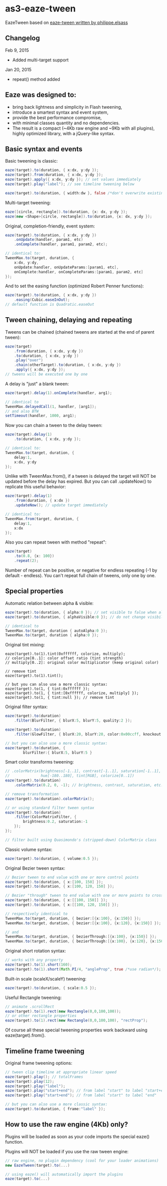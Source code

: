 as3-eaze-tween
==============

EazeTween based on [eaze-tween written by philippe.elsass](https://code.google.com/p/eaze-tween/)


Changelog
---------------------
Feb 9, 2015
- Added multi-target support

Jan 20, 2015
- repeat() method added

Eaze was designed to:
---------------------

- bring back lightness and simplicity in Flash tweening,
- introduce a smartest syntax and event system,
- provide the best performance compromise,
- with minimal classes quantity and no dependencies.
- The result is a compact (~4Kb raw engine and ~9Kb with all plugins), highly optimized library, with a jQuery-like syntax.

Basic syntax and events
-----------------------

Basic tweening is classic:
```actionscript
eaze(target).to(duration, { x:dx, y:dy });
eaze(target).from(duration, { x:dx, y:dy });
eaze(target).apply({ x:dx, y:dy }); // set values immediately
eaze(target).play("label"); // see timeline tweening below

eaze(target).to(duration, { width:dw }, false /*don't overwrite existing tweens*/);
```

Multi-target tweening:
```actionscript
eaze([circle, rectangle]).to(duration, {x: dx, y:dy });
eaze(new <Shape>[circle, rectangle]).to(duration, {x: dx, y:dy });
```

Original, completion-friendly, event system:
```actionscript
eaze(target).to(duration, { x:dx, y:dy })
    .onUpdate(handler, param1, etc)
    .onComplete(handler, param1, param2, etc);

// identical to:
TweenMax.to(target, duration, {
    x:dx, y:dy,
    onUpdate:handler, onUpdateParams:[param1, etc],
    onComplete:handler, onCompleteParams:[param1, param2, etc]
});
```

And to set the easing function (optimized Robert Penner functions):
```actionscript
eaze(target).to(duration, { x:dx, y:dy })
    .easing(Cubic.easeInOut);
// default function is Quadratic.easeOut
```

Tween chaining, delaying and repeating
--------------------------------------
Tweens can be chained (chained tweens are started at the end of parent tween):
```actionscript
eaze(target)
    .from(duration, { x:dx, y:dy }) 
    .to(duration, { x:dx, y:dy })
    .play("over")
    .chain(otherTarget).to(duration, { x:dx, y:dy })
    .apply({ x:dx, y:dy });
// tweens will be executed one by one
```

A delay is "just" a blank tween:
```actionscript
eaze(target).delay(1).onComplete(handler, arg1);

// identical to
TweenMax.delayedCall(1, handler, [arg1]);
// and also BTW
setTimeout(handler, 1000, arg1);
```

Now you can chain a tween to the delay tween:
```actionscript
eaze(target).delay(1)
    .to(duration, { x:dx, y:dy });

// identical to:
TweenMax.to(target, duration, {
    delay:1,
    x:dx, y:dy
});
```

Unlike with TweenMax.from(), if a tween is delayed the target will NOT be updated before the delay has expired. But you can call .updateNow() to replicate this useful behavior:
```actionscript
eaze(target).delay(1)
    .from(duration, { x:dx })
    .updateNow(); // update target immediately

// identical to:
TweenMax.from(target, duration, { 
    delay:1,
    x:dx
});
```

Also you can repeat tween with method "repeat":
```actionscript
eaze(target)
	.to(0.8, {x: 100})
	.repeat(2);
```
Number of repeat can be positive, or negative for endless repeating (-1 by default - endless).
You can't repeat full chain of tweens, only one by one.

Special properties
------------------
Automatic relation between alpha & visible:
```actionscript
eaze(target).to(duration, { alpha:0 }); // set visible to false when alpha==0
eaze(target).to(duration, { alphaVisible:0 }); // do not change visibility

// identical to
TweenMax.to(target, duration { autoAlpha:0 });
TweenMax.to(target, duration { alpha:0 });
```

Original tint mixing:
```acrionscripteaze(target).to(1).tint(0xffffff);
eaze(target).to(1).tint(0xffffff, colorize, multiply);
// colorize[0..1]: color offset ratio (tint strength)
// multiply[0..2]: original color multiplicator (keep original color)

// remove tint
eaze(target).to(1).tint();

// but you can also use a more classic syntax:
eaze(target).to(1, { tint:0xffffff });
eaze(target).to(1, { tint:[0xffffff, colorize, multiply] });
eaze(target).to(1, { tint:null }); // remove tint
```

Original filter syntax:
```actionscript
eaze(target).to(duration)
    .filter(BlurFilter, { blurX:5, blurY:5, quality:2 });

eaze(target).to(duration)
    .filter(GlowFilter, { blurX:20, blurY:20, color:0x00ccff, knockout:true });

// but you can also use a more classic syntax:
eaze(target).to(duration, { 
        blurFilter:{ blurX:5, blurY:5 }
```

Smart color transforms tweening:
```actionscript
// .colorMatrix(brightness[-1..1], contrast[-1..1], saturation[-1..1], 
//              hue[-180..180], tint[RGB], colorize[0..1])
eaze(target).to(duration)
    .colorMatrix(0.2, 0, -1); // brightness, contrast, saturation, etc.

// remove transformation
eaze(target).to(duration).colorMatrix();

// or using standard filter tween syntax
eaze(target).to(duration)
    .filter(ColorMatrixFilter, { 
        brightness:0.2, saturation:-1
    });
});

// filter built using Quasimondo's (stripped-down) ColorMatrix class
```

Classic volume syntax:
```actionscript
eaze(target).to(duration, { volume:0.5 });
```

Original Bezier tween syntax:
```actionscript
// Bezier tween to end value with one or more control points
eaze(target).to(duration, { x:[100, 150] });
eaze(target).to(duration, { x:[100, 120, 150] });

// Bezier "through" tween to end value with one or more points to cross
eaze(target).to(duration, { x:[[100, 150]] });
eaze(target).to(duration, { x:[[100, 120, 150]] });

// respectively identical to
TweenMax.to(target, duration, { bezier:[{x:100}, {x:150}] });
TweenMax.to(target, duration, { bezier:[{x:100}, {x:120}, {x:150}] });

// and
TweenMax.to(target, duration, { bezierThrough:[{x:100}, {x:150}] });
TweenMax.to(target, duration, { bezierThrough:[{x:100}, {x:120}, {x:150}] });
```

Original short rotation syntax:
```actionscript
// works with any property
eaze(target).to(1).short(160);
eaze(target).to(1).short(Math.PI/4, "angleProp", true /*use radian*/);
```

Built-in scale (scaleX/scaleY) tweening:
```actionscript
eaze(target).to(duration, { scale:0.5 });
```

Useful Rectangle tweening:
```actionscript
// animate .scrollRect
eaze(target).to(1).rect(new Rectangle(0,0,100,100));
// or other rectangle properties
eaze(target).to(1).rect(new Rectangle(0,0,100,100), "rectProp");
```

Of course all these special tweening properties work backward using eaze(target).from().

Timeline frame tweening
-----------------------
Original frame tweening options:
```actionscript
// tween clip timeline at appropriate linear speed
eaze(target).play(); // totalFrames
eaze(target).play(12);
eaze(target).play("label");
eaze(target).play("start+end"); // from label "start" to label "start+end"
eaze(target).play("start>end"); // from label "start" to label "end"

// but you can also use a more classic syntax:
eaze(target).to(duration, { frame:"label" });
```

How to use the raw engine (4Kb) only?
-------------------------------------
Plugins will be loaded as soon as your code imports the special eaze() function.

Plugins will NOT be loaded if you use the raw tween engine:
```actionscript
// raw engine, no plugin dependency (cool for your loader animations)
new EazeTween(target).to(...)

// using eaze() will automatically import the plugins
eaze(target).to(...)
```
